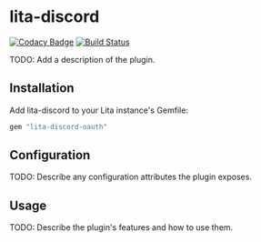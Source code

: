 # lita-discord

[![Codacy Badge](https://api.codacy.com/project/badge/Grade/a66b558f1d7a4fd89673e5514e437493)](https://www.codacy.com/app/cascer1/lita-discord_oauth?utm_source=github.com&utm_medium=referral&utm_content=cascer1/lita-discord_oauth&utm_campaign=badger)
[![Build Status](https://travis-ci.org/cascer1/lita-discord.png?branch=master)](https://travis-ci.org/cascer1/lita-discord)

TODO: Add a description of the plugin.

## Installation

Add lita-discord to your Lita instance's Gemfile:

``` ruby
gem "lita-discord-oauth"
```

## Configuration

TODO: Describe any configuration attributes the plugin exposes.

## Usage

TODO: Describe the plugin's features and how to use them.
